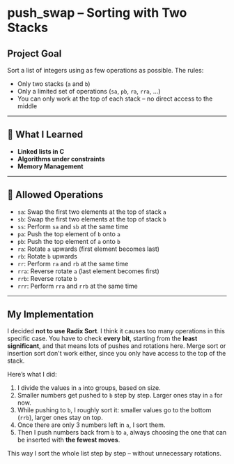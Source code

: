 # push\_swap – Sorting with Two Stacks

## Project Goal

Sort a list of integers using as few operations as possible. The rules:

* Only two stacks (`a` and `b`)
* Only a limited set of operations (`sa`, `pb`, `ra`, `rra`, ...)
* You can only work at the top of each stack – no direct access to the middle

---

## 🧠 What I Learned

* **Linked lists in C**
* **Algorithms under constraints**
* **Memory Management**

---

## 🔁 Allowed Operations

- `sa`: Swap the first two elements at the top of stack `a`
- `sb`: Swap the first two elements at the top of stack `b`
- `ss`: Perform `sa` and `sb` at the same time
- `pa`: Push the top element of `b` onto `a`
- `pb`: Push the top element of `a` onto `b`
- `ra`: Rotate `a` upwards (first element becomes last)
- `rb`: Rotate `b` upwards
- `rr`: Perform `ra` and `rb` at the same time
- `rra`: Reverse rotate `a` (last element becomes first)
- `rrb`: Reverse rotate `b`
- `rrr`: Perform `rra` and `rrb` at the same time

---


## My Implementation

I decided **not to use Radix Sort**. I think it causes too many operations in this specific case. You have to check **every bit**, starting from the **least significant**, and that means lots of pushes and rotations here.
Merge sort or insertion sort don't work either, since you only have access to the top of the stack.

Here’s what I did:

1. I divide the values in `a` into groups, based on size.
2. Smaller numbers get pushed to `b` step by step. Larger ones stay in `a` for now.
3. While pushing to `b`, I roughly sort it: smaller values go to the bottom (`rrb`), larger ones stay on top.
4. Once there are only 3 numbers left in `a`, I sort them.
5. Then I push numbers back from `b` to `a`, always choosing the one that can be inserted with **the fewest moves**.

This way I sort the whole list step by step – without unnecessary rotations.
